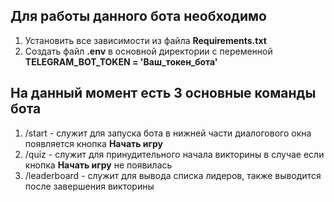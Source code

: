 
## Для работы данного бота необходимо 

1. Установить все зависимости из файла **Requirements.txt**
2. Создать файл **.env** в основной директории с переменной **TELEGRAM_BOT_TOKEN = 'Ваш_токен_бота'**

## На данный момент есть 3 основные команды бота
1. /start - служит для запуска бота в нижней части диалогового окна появляется кнопка **Начать игру**
2. /quiz - служит для принудительного начала викторины в случае если кнопка **Начать игру** не появилась
3. /leaderboard - служит для вывода списка лидеров, также выводится после завершения викторины
